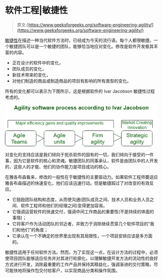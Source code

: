 # 软件工程|敏捷性

> 原文:[https://www.geeksforgeeks.org/software-engineering-agility/](https://www.geeksforgeeks.org/software-engineering-agility/)

[敏捷性](https://www.geeksforgeeks.org/software-engineering-agile-software-development/)在描述一种当代软件方法时，已经成为今天的流行语。每个人都很敏捷。一个敏捷团队可以是一个敏捷的团队，能够恰当地应对变化。修改是软件开发极其丰富的内容。

*   正在设计的软件中的变化，
*   团队成员的变化，
*   新技术带来的变化，
*   对他们制造的商品或制造商品的项目有影响的所有类型的变化。

所有的变化都可以表示为下图所示，这是根据软件的 Ivar Jacobson 敏捷性过程考虑的。

![](img/0cfc2c0ca0adab37a15c73762d5bc087.png)

对变化的支持应该是我们倾向于扼杀软件的固有的一切，我们倾向于接受的一件事，因为它是软件的核心和灵魂。敏捷团队的同事承认，软件是由团队中的人开发的，这些人的才能、他们的协作能力是项目成功的核心。

在雅各布森看来，修改的一般性在于敏捷性的主要驱动力。如果软件工程师要适应雅各布森描述的快速变化，他们应该迅速行动。但是敏捷超过了对改变的有效反应。

*   它鼓励团队结构和态度，从而使沟通(团队成员之间、技术人员和业务人员之间、软件工程师和他们的经理之间)变得更加容易。
*   它强调运营软件的快速交付，强调中间工作商品的重要性(不是持续的体面的事情)；
*   它将客户作为活动团队的邻近者，并致力于消除继续贯穿几个软件项目的“我们和他们”的角度；
*   它承认在一个不确定的世界里出现有其局限性，一个项目安排应该是多方面的。

敏捷性适用于任何软件方法。然而，为了实现这一点，在设计方法的过程中，必须使项目团队能够适应任务并对其进行轮廓化，以理解敏捷开发方法的流动性的良好方式进行开发，消除最重要的工作产品并保持其精益化，强调渐进的交付策略，尽可能快地将操作包交付给客户，以实现商品分类和操作氛围。